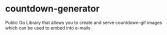 # countdown-generator
Public Go Library that allows you to create and serve countdown-gif images which can be used to embed into e-mails
